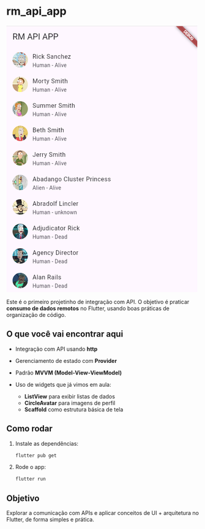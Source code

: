 # rm\_api\_app

![Alt text](%7BE4D252C4-490E-47B8-81C0-30851ED3DE47%7D.png)

Este é o primeiro projetinho de integração com API.
O objetivo é praticar **consumo de dados remotos** no Flutter, usando boas práticas de organização de código.

## O que você vai encontrar aqui

* Integração com API usando **http**
* Gerenciamento de estado com **Provider**
* Padrão **MVVM (Model-View-ViewModel)**
* Uso de widgets que já vimos em aula:

  * **ListView** para exibir listas de dados
  * **CircleAvatar** para imagens de perfil
  * **Scaffold** como estrutura básica de tela

## Como rodar

1. Instale as dependências:

   ```bash
   flutter pub get
   ```
2. Rode o app:

   ```bash
   flutter run
   ```

## Objetivo

Explorar a comunicação com APIs e aplicar conceitos de UI + arquitetura no Flutter, de forma simples e prática.
